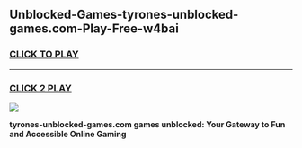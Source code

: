 
## Unblocked-Games-tyrones-unblocked-games.com-Play-Free-w4bai
<h3>
<a href="https://premium76.site?title=tyrones-unblocked-games.com&ref=23A">CLICK TO PLAY</a></h3>
<hr>

<h3>
<a href="https://premium76.site?title=tyrones-unblocked-games.com&ref=23A">CLICK 2 PLAY</a>
  
</h3>

<a href="https://premium76.site?title=tyrones-unblocked-games.com&ref=23A"><img src="https://clearcache.store/games.png"></a>


**tyrones-unblocked-games.com games unblocked: Your Gateway to Fun and Accessible Online Gaming**
